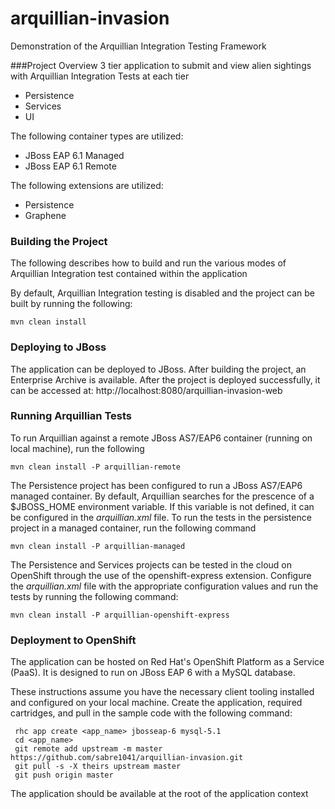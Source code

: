 arquillian-invasion
==============

Demonstration of the Arquillian Integration Testing Framework

###Project Overview
3 tier application to submit and view alien sightings with Arquillian Integration Tests at each tier

* Persistence
* Services
* UI

The following container types are utilized:

* JBoss EAP 6.1 Managed 
* JBoss EAP 6.1 Remote

The following extensions are utilized:

* Persistence
* Graphene

### Building the Project

The following describes how to build and run the various modes of Arquillian Integration test contained within the application

By default, Arquillian Integration testing is disabled and the project can be built by running the following:

    mvn clean install

### Deploying to JBoss
 
The application can be deployed to JBoss. After building the project, an Enterprise Archive is available. After the project is deployed successfully, it can be accessed at:
http://localhost:8080/arquillian-invasion-web 


### Running Arquillian Tests

To run Arquillian against a remote JBoss AS7/EAP6 container (running on local machine), run the following

    mvn clean install -P arquillian-remote

The Persistence project has been configured to run a JBoss AS7/EAP6 managed container. By default, Arquillian searches for the prescence of a $JBOSS_HOME environment variable.  If this variable is not defined, it can be configured in the *arquillian.xml* file. To run the tests in the persistence project in a managed container, run the following command

    mvn clean install -P arquillian-managed
    
The Persistence and Services projects can be tested in the cloud on OpenShift through the use of the openshift-express extension. Configure the *arquillian.xml* file with the appropriate configuration values and run the tests by running the following command:

    mvn clean install -P arquillian-openshift-express 
     
### Deployment to OpenShift
 
 The application can be hosted on Red Hat's OpenShift Platform as a Service (PaaS). It is designed to run on JBoss EAP 6 with a MySQL database.
 
 These instructions assume you have the necessary client tooling installed and configured on your local machine. Create the application, required cartridges, and pull in the sample code with the following command:
 
     rhc app create <app_name> jbosseap-6 mysql-5.1 
     cd <app_name>
     git remote add upstream -m master https://github.com/sabre1041/arquillian-invasion.git
     git pull -s -X theirs upstream master
     git push origin master
     
 The application should be available at the root of the application context